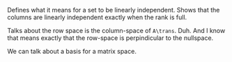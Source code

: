 Defines what it means for a set to be linearly independent. Shows that
the columns are linearly independent exactly when the rank is full.

Talks about the row space is the column-space of `A\trans`. Duh. And I
know that means exactly that the row-space is perpindicular to the
nullspace.

We can talk about a basis for a matrix space.
